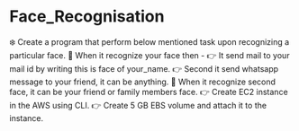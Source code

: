 # Face_Recognisation
❄️ Create a program that perform below mentioned task upon recognizing a particular face.   📌 When it recognize your face then -  👉 It send mail to your mail id by writing this is face of your_name.  👉 Second it send whatsapp message to your friend, it can be anything.   📌 When it recognize second  face, it can be your friend or family members face. 👉 Create EC2 instance in the AWS using CLI.  👉 Create 5 GB EBS volume and attach it to the instance. 
